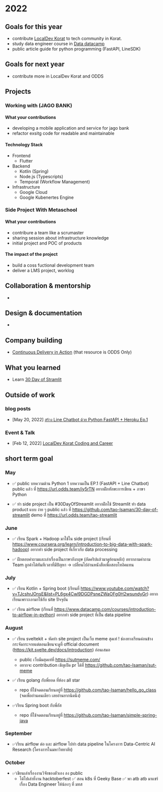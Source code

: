 # 2022
## Goals for this year

* contribute [LocalDev Korat](https://www.facebook.com/localdev.korat) to tech community in Korat.
* study data engineer course in [Data datacamp](https://www.datacamp.com/)
* public article guide for python programming (FastAPI, LineSDK)

## Goals for next year

* contribute more in LocalDev Korat and ODDS

## Projects

### Working with (JAGO BANK)

#### What your contributions

* developing a mobile application and service for jago bank 
* refactor exsitg code for readable and maintainable

#### Technology Stack

* Frontend
    * Flutter
* Backend
    * Kotlin (Spring)
    * Node.js (Typescripts)
    * Temporal (Workflow Management)
* Infrastructure
    * Google Cloud
    * Google Kubenertes Engine

### Side Project With Metaschool

#### What your contributions

* contribure a team like a scrumaster 
* sharing session about infrastructure knowledge
* initial project and POC of products

#### The impact of the project
* build a coss fuctional development team 
* deliver a LMS project, worklog


## Collaboration & mentorship

*

## Design & documentation

*

## Company building

* [Continuous Delivery in Action](https://drive.google.com/drive/u/4/folders/1EEJWmIxHrVuXfZZkyYrD_E-4NKrX-hfs) (that resource is ODDS Only)

## What you learned

* Learn [30 Day of Stramlit](https://share.streamlit.io/tao-isaman/30-day-of-streamlit/main/main.py)

## Outside of work

### blog posts
* [May 20, 2022] [สร้าง Line Chatbot ด้วย Python FastAPI + Heroku Ep.1](https://url.odds.team/iy5rTN)

### Event & Talk
* [Feb 12, 2022] [LocalDev Korat Coding and Career](https://www.facebook.com/localdev.korat/photos/a.116318094282005/116317537615394/)


## short term goal

### May
* ✅ public บทความด้าน Python 1 บทความเป็น EP.1 (FastAPI + Line Chatbot) public แล้ว ที่ https://url.odds.team/iy5rTN อยากฝึกทักษะการเขียน + ภาษา Python

* ✅ ทำ side project เป็น #30DayOfStreamlit อยากฝึกใช้ Streamlit ทำ data product แบบ ง่าย ๆ  public แล้ว ที่ https://github.com/tao-Isaman/30-day-of-streamlit demo ที่ https://url.odds.team/tao-streamlit

### June
* ✅ เรียน Spark + Hadoop มาใช้ใน side project (เรียนที่ https://www.coursera.org/learn/introduction-to-big-data-with-spark-hadoop) อยากทำ side project ที่เกี่ยวกับ data processing 

* ✅ ฝึกตอบคำถามและเล่าเรื่องเป็นภาษาอังกฤษ (อัดคริปแล้วมาดูย้อนหลัก) อยากถามคำถาม Team ลูกค้าได้ทันทีเวลาที่มีปัญหา -> เปลี่ยนไปอ่านหนังสือเพื่อสอบโทอิคแทน

### July
* ✅ เรียน Kotlin + Spring boot (เรียนที่ https://www.youtube.com/watch?v=TJcshrJOnsE&list=PL6gx4Cwl9DGDPsneZWaOFg0H2wsundyGr) อยากเรียนเพราะเอามาใช้กับ site ปัจจุบัน

* ✅ เรียน airflow (เรียนที่ https://www.datacamp.com/courses/introduction-to-airflow-in-python) อยากทำ side project ที่เป็น data pipeline 

### August 
* ✅ เรียน sveltekit + หัดทำ site project เป็นเว็บ meme สุดเท่ ! ช่องทางเรียนค่อนข้างกระจัดกระจายแต่ตอนเขียนจะดูที่ official document (https://kit.svelte.dev/docs/introduction) ก่อนเสมอ  
   * public เว็บมีมสุดเท่ที่ https://sutmeme.com/ 
   * อยากจะ contribution เชิญเปิด pr ได้ที่ https://github.com/tao-Isaman/sut-meme

* ✅ เรียน golang กับพี่ยอด ที่ห้อง all star
   * repo ที่ใช้จดตอนเรียนอยู่ที่ https://github.com/tao-Isaman/hello_go_class (จดเพื่ออ่านคนเดียว เลยอ่านยากนิดนึง)

* ✅เรียน Spring boot กับพี่อัส 
   * repo ที่ใช้จดตอนเรียนอยู่ที่ https://github.com/tao-Isaman/simple-spring-java

### September 

* ✅เรียน airflow ต่อ และ airflow ไปทำ data pipeline ในโครงการ Data-Centric AI Research  (โครงการในมหาวิทยาลัย)

### October

* ✅เขียนเล่าเรื่องงานวิจัยของตัวเอง ลง public 
   * ได้ไปเล่าที่งาน hacktoberfest 
✅ สอน k8s ที่ Geeky Base
✅ พา atb atb มาแชร์เรื่อง Data Engineer ให้น้องๆ ที่ มทส

